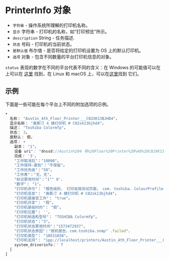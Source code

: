 # PrinterInfo 对象

* `字符串` - 操作系统所理解的打印机名称。
* `显示` 字符串 - 打印机的名称，如"打印预览"所示。
* `description` String - 任务描述.
* `状态` 号码 - 打印机的当前状态。
* `是默认值` 布尔值 - 是否将给定的打印机设置为 OS 上的默认打印机。
* `选项` 对象 - 包含不同数量的平台打印机信息的对象。

`status` 表现的数字在不同的平台代表不同的含义：在 Windows 的可能值可以在上可以在 [这里](https://docs.microsoft.com/en-us/windows/win32/printdocs/printer-info-2) 找到，在 Linux 和 macOS 上，可以在[这里](https://www.cups.org/doc/cupspm.html)找到 它们。

## 示例

下面是一些可能在每个平台上不同的附加选项的示例。

```javascript
•
  名称： "Austin_4th_Floor_Printer___C02XK13BJHD4"，
  显示名称： "奥斯汀 4 楼打印机 # C02xk13bjhd4"，
  描述： "Toshiba Colormfp"，
  状态： 3，
  是默认： 假，
  选项： +
    副本： "1"，
    设备 uri"： "dnssd://Austin%204 号%20Floor%20Printer%20%40%20C02XK13BJHD4._ipps._tcp.local./？uuid=71687f1e-1147-3274-6674-22de61b110bd"，
    完成： '3'，
    "工作取消后"："10800"，
    "工作保持-直到"："不保留"，
    "工作优先级"："50"，
    "工作表"："无，无"，
    "标记更改时间"："1"" 0'，
    "数字"： "1"，
    "打印机命令"： "报告级别， 打印自我测试页面， com. toshiba. ColourProfiles. update， com. toshiba. EFiling. update， com. toshiba. eFiling. checkPassword"，
    "打印机信息"： "奥斯汀 4 楼打印机 # C02xk13bjhd4"，
    "打印机是接受工作"： "true"，
    "打印机共享"： "假"，
    "打印机是临时的"： "假"，
    "打印机位置"： ''，
    "打印机制造和型号"： "TOSHIBA Colormfp"，
    "打印机状态"："3"，
    "打印机状态更改时间"："1573472937"，
    "打印机状态原因"："脱机报告，com.toshiba.snmp" .failed"，
    "打印机类型"： "10531038"，
    "打印机支持"： "ipp://localhost/printers/Austin_4th_Floor_Printer___C02XK13BJHD4"，
    system_driverinfo：' T
  [
]
```
